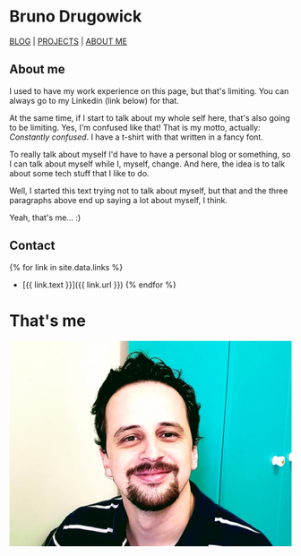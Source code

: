 # Bruno Drugowick

[BLOG](/index.md) | [PROJECTS](/projects.md) | [ABOUT ME](/aboutme.md)

## About me

I used to have my work experience on this page, but that's limiting. You can always go to my Linkedin (link below) for that.

At the same time, if I start to talk about my whole self here, that's also going to be limiting. Yes, I'm confused like that! That is my motto, actually: _Constantly confused_. I have a t-shirt with that written in a fancy font.

To really talk about myself I'd have to have a personal blog or something, so I can talk about myself while I, myself, change. And here, the idea is to talk about some tech stuff that I like to do.

Well, I started this text trying not to talk about myself, but that and the three paragraphs above end up saying a lot about myself, I think.

Yeah, that's me... :)

## Contact

{% for link in site.data.links %} 
- [{{ link.text }}]({{ link.url }}) {% endfor %}

# That's me

![That's me!](assets/img/Eu_2021.jpg)
